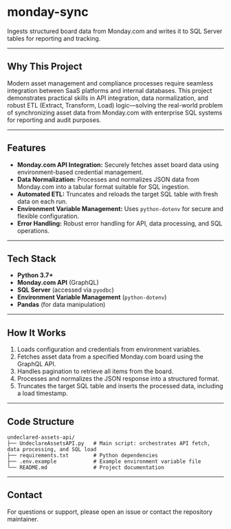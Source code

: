 # monday-sync

Ingests structured board data from Monday.com and writes it to SQL Server tables for reporting and tracking.

---

## Why This Project

Modern asset management and compliance processes require seamless integration between SaaS platforms and internal databases. This project demonstrates practical skills in API integration, data normalization, and robust ETL (Extract, Transform, Load) logic—solving the real-world problem of synchronizing asset data from Monday.com with enterprise SQL systems for reporting and audit purposes.

---

## Features

- **Monday.com API Integration:** Securely fetches asset board data using environment-based credential management.
- **Data Normalization:** Processes and normalizes JSON data from Monday.com into a tabular format suitable for SQL ingestion.
- **Automated ETL:** Truncates and reloads the target SQL table with fresh data on each run.
- **Environment Variable Management:** Uses `python-dotenv` for secure and flexible configuration.
- **Error Handling:** Robust error handling for API, data processing, and SQL operations.

---

## Tech Stack

- **Python 3.7+**
- **Monday.com API** (GraphQL)
- **SQL Server** (accessed via `pyodbc`)
- **Environment Variable Management** (`python-dotenv`)
- **Pandas** (for data manipulation)

---

## How It Works

1. Loads configuration and credentials from environment variables.
2. Fetches asset data from a specified Monday.com board using the GraphQL API.
3. Handles pagination to retrieve all items from the board.
4. Processes and normalizes the JSON response into a structured format.
5. Truncates the target SQL table and inserts the processed data, including a load timestamp.

---

## Code Structure

```
undeclared-assets-api/
├── UndeclareAssetsAPI.py   # Main script: orchestrates API fetch, data processing, and SQL load
├── requirements.txt        # Python dependencies
├── .env.example            # Example environment variable file
└── README.md               # Project documentation
```

---

## Contact

For questions or support, please open an issue or contact the repository maintainer.
